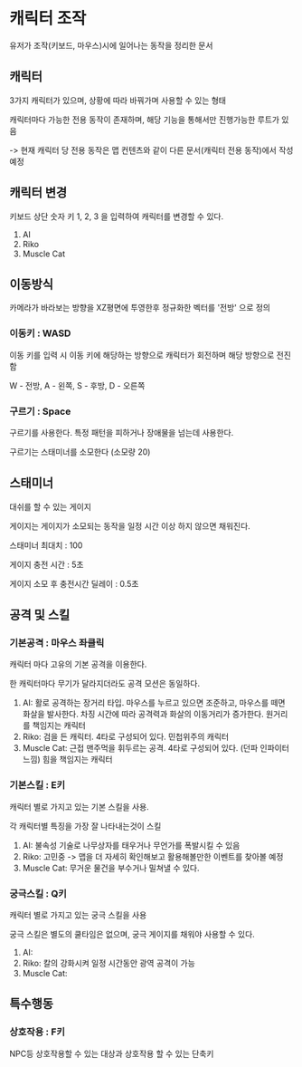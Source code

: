 # 캐릭터 조작

유저가 조작(키보드, 마우스)시에 일어나는 동작을 정리한 문서

## 캐릭터

3가지 캐릭터가 있으며, 상황에 따라 바꿔가며 사용할 수 있는 형태

캐릭터마다 가능한 전용 동작이 존재하며, 해당 기능을 통해서만 진행가능한 루트가 있음

-> 현재 캐릭터 당 전용 동작은 맵 컨텐츠와 같이 다른 문서(캐릭터 전용 동작)에서 작성 예정

## 캐릭터 변경

키보드 상단 숫자 키 1, 2, 3 을 입력하여 캐릭터를 변경할 수 있다.

1. AI
1. Riko
1. Muscle Cat

## 이동방식

카메라가 바라보는 방향을 XZ평면에 투영한후 정규화한 벡터를 '전방' 으로 정의

### 이동키 : WASD

이동 키를 입력 시 이동 키에 해당하는 방향으로 캐릭터가 회전하며 해당 방향으로 전진함

W - 전방, A - 왼쪽, S - 후방, D - 오른쪽

### 구르기 : Space

구르기를 사용한다. 특정 패턴을 피하거나 장애물을 넘는데 사용한다.

구르기는 스태미너를 소모한다 (소모량 20)

## 스태미너

대쉬를 할 수 있는 게이지

게이지는 게이지가 소모되는 동작을 일정 시간 이상 하지 않으면 채워진다.

스태미너 최대치 : 100

게이지 충전 시간 : 5초

게이지 소모 후 충전시간 딜레이 : 0.5초

## 공격 및 스킬

### 기본공격 : 마우스 좌클릭

캐릭터 마다 고유의 기본 공격을 이용한다.

한 캐릭터마다 무기가 달라지더라도 공격 모션은 동일하다.

1. AI: 활로 공격하는 장거리 타입. 마우스를 누르고 있으면 조준하고, 마우스를 떼면 화살을 발사한다. 차징 시간에 따라 공격력과 화살의 이동거리가 증가한다. 원거리를 책임지는 캐릭터
1. Riko: 검을 든 캐릭터. 4타로 구성되어 있다. 민첩위주의 캐릭터
1. Muscle Cat: 근접 맨주먹을 휘두르는 공격. 4타로 구성되어 있다. (던파 인파이터 느낌) 힘을 책임지는 캐릭터

### 기본스킬 : E키

캐릭터 별로 가지고 있는 기본 스킬을 사용.

각 캐릭터별 특징을 가장 잘 나타내는것이 스킬

1. AI: 불속성 기술로 나무상자를 태우거나 무언가를 폭발시킬 수 있음
1. Riko: 고민중 -> 맵을 더 자세히 확인해보고 활용해볼만한 이벤트를 찾아볼 예정
1. Muscle Cat: 무거운 물건을 부수거나 밀쳐낼 수 있다.

### 궁극스킬 : Q키

캐릭터 별로 가지고 있는 궁극 스킬을 사용

궁극 스킬은 별도의 쿨타임은 없으며, 궁극 게이지를 채워야 사용할 수 있다.

1. AI:
1. Riko: 칼의 강화시켜 일정 시간동안 광역 공격이 가능
1. Muscle Cat: 

## 특수행동

### 상호작용 : F키

NPC등 상호작용할 수 있는 대상과 상호작용 할 수 있는 단축키
